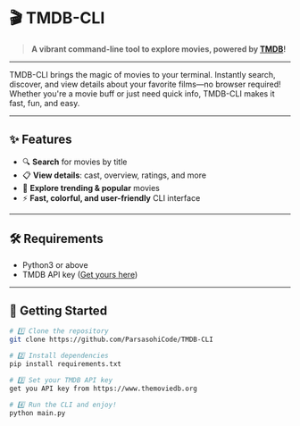 # 🎬 TMDB-CLI

> **A vibrant command-line tool to explore movies, powered by [TMDB](https://www.themoviedb.org/)!**

---

TMDB-CLI brings the magic of movies to your terminal. Instantly search, discover, and view details about your favorite films—no browser required!  
Whether you're a movie buff or just need quick info, TMDB-CLI makes it fast, fun, and easy.

---

## ✨ Features

- 🔍 **Search** for movies by title
- 📋 **View details**: cast, overview, ratings, and more
- 🚀 **Explore trending & popular** movies
- ⚡ **Fast, colorful, and user-friendly** CLI interface

---

## 🛠️ Requirements

- Python3 or above
- TMDB API key ([Get yours here](https://www.themoviedb.org/settings/api))

---

## 🚀 Getting Started

```bash
# 1️⃣ Clone the repository
git clone https://github.com/ParsasohiCode/TMDB-CLI

# 2️⃣ Install dependencies
pip install requirements.txt

# 3️⃣ Set your TMDB API key
get you API key from https://www.themoviedb.org

# 4️⃣ Run the CLI and enjoy!
python main.py
```